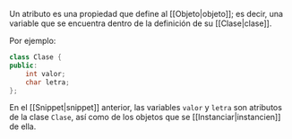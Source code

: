Un atributo es una propiedad que define al [[Objeto|objeto]]; es decir, una variable que se encuentra dentro de la definición de su [[Clase|clase]].

Por ejemplo:

```cpp
class Clase {
public:
	int valor;
	char letra;
};
```

En el [[Snippet|snippet]] anterior, las variables `valor` y `letra` son atributos de la clase `Clase`, así como de los objetos que se [[Instanciar|instancien]] de ella.
